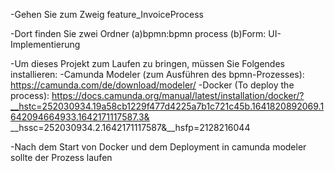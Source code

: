 -Gehen Sie zum Zweig feature_InvoiceProcess

-Dort finden Sie zwei Ordner 
(a)bpmn:bpmn process 
(b)Form: UI-Implementierung

-Um dieses Projekt zum Laufen zu bringen, müssen Sie Folgendes installieren:
-Camunda Modeler (zum Ausführen des bpmn-Prozesses): 
https://camunda.com/de/download/modeler/
-Docker (To deploy the process):
https://docs.camunda.org/manual/latest/installation/docker/?__hstc=252030934.19a58cb1229f477d4225a7b1c721c45b.1641820892069.1642094664933.1642171117587.3& __hssc=252030934.2.1642171117587&__hsfp=2128216044

-Nach dem Start von Docker und dem Deployment in camunda modeler sollte der Prozess laufen

